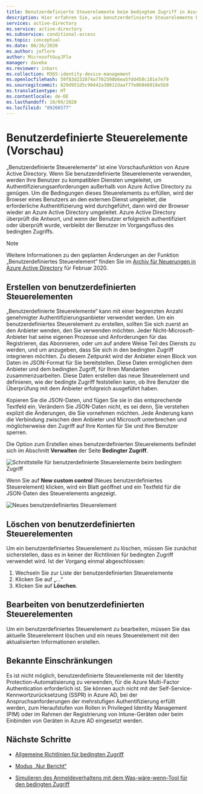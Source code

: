 ```yaml
---
title: Benutzerdefinierte Steuerelemente beim bedingtem Zugriff in Azure AD
description: Hier erfahren Sie, wie benutzerdefinierte Steuerelemente beim bedingten Zugriff in Azure Active Directory funktionieren.
services: active-directory
ms.service: active-directory
ms.subservice: conditional-access
ms.topic: conceptual
ms.date: 08/26/2020
ms.author: joflore
author: MicrosoftGuyJFlo
manager: daveba
ms.reviewer: inbarc
ms.collection: M365-identity-device-management
ms.openlocfilehash: 59f83d232874a7702598b6ea5fdd458c101e7e79
ms.sourcegitcommit: 829d951d5c90442a38012daaf77e86046018e5b9
ms.translationtype: HT
ms.contentlocale: de-DE
ms.lasthandoff: 10/09/2020
ms.locfileid: "89266577"
---
```

# <a name="custom-controls-preview"></a>Benutzerdefinierte Steuerelemente (Vorschau)

„Benutzerdefinierte Steuerelemente“ ist eine Vorschaufunktion von Azure Active Directory. Wenn Sie benutzerdefinierte Steuerelemente verwenden, werden Ihre Benutzer zu kompatiblen Diensten umgeleitet, um Authentifizierungsanforderungen außerhalb von Azure Active Directory zu genügen. Um die Bedingungen dieses Steuerelements zu erfüllen, wird der Browser eines Benutzers an den externen Dienst umgeleitet, die erforderliche Authentifizierung wird durchgeführt, dann wird der Browser wieder an Azure Active Directory umgeleitet. Azure Active Directory überprüft die Antwort, und wenn der Benutzer erfolgreich authentifiziert oder überprüft wurde, verbleibt der Benutzer im Vorgangsfluss des bedingten Zugriffs.

> [!NOTE]
> Weitere Informationen zu den geplanten Änderungen an der Funktion „Benutzerdefiniertes Steuerelement“ finden Sie im [Archiv für Neuerungen in Azure Active Directory](../fundamentals/whats-new-archive.md#upcoming-changes-to-custom-controls) für Februar 2020.

## <a name="creating-custom-controls"></a>Erstellen von benutzerdefinierten Steuerelementen

„Benutzerdefinierte Steuerelemente“ kann mit einer begrenzten Anzahl genehmigter Authentifizierungsanbieter verwendet werden. Um ein benutzerdefiniertes Steuerelement zu erstellen, sollten Sie sich zuerst an den Anbieter wenden, den Sie verwenden möchten. Jeder Nicht-Microsoft-Anbieter hat seine eigenen Prozesse und Anforderungen für das Registrieren, das Abonnieren, oder um auf andere Weise Teil des Diensts zu werden, und um anzugeben, dass Sie sich in den bedingten Zugriff integrieren möchten. Zu diesem Zeitpunkt wird der Anbieter einen Block von Daten im JSON-Format für Sie bereitstellen. Diese Daten ermöglichen dem Anbieter und dem bedingten Zugriff, für Ihren Mandanten zusammenzuarbeiten. Diese Daten erstellen das neue Steuerelement und definieren, wie der bedingte Zugriff feststellen kann, ob Ihre Benutzer die Überprüfung mit dem Anbieter erfolgreich ausgeführt haben.

Kopieren Sie die JSON-Daten, und fügen Sie sie in das entsprechende Textfeld ein. Verändern Sie JSON-Daten nicht, es sei denn, Sie verstehen explizit die Änderungen, die Sie vornehmen möchten. Jede Änderung kann die Verbindung zwischen dem Anbieter und Microsoft unterbrechen und möglicherweise den Zugriff auf Ihre Konten für Sie und Ihre Benutzer sperren.

Die Option zum Erstellen eines benutzerdefinierten Steuerelements befindet sich im Abschnitt **Verwalten** der Seite **Bedingter Zugriff**.

![Schnittstelle für benutzerdefinierte Steuerelemente beim bedingtem Zugriff](./media/controls/custom-controls-conditional-access.png)

Wenn Sie auf **New custom control** (Neues benutzerdefiniertes Steuerelement) klicken, wird ein Blatt geöffnet und ein Textfeld für die JSON-Daten des Steuerelements angezeigt.  

![Neues benutzerdefiniertes Steuerelement](./media/controls/new-custom-controls-conditional-access.png)

## <a name="deleting-custom-controls"></a>Löschen von benutzerdefinierten Steuerelementen

Um ein benutzerdefiniertes Steuerelement zu löschen, müssen Sie zunächst sicherstellen, dass es in keiner der Richtlinien für bedingten Zugriff verwendet wird. Ist der Vorgang einmal abgeschlossen:

1. Wechseln Sie zur Liste der benutzerdefinierten Steuerelemente
1. Klicken Sie auf „...“  
1. Klicken Sie auf **Löschen**.

## <a name="editing-custom-controls"></a>Bearbeiten von benutzerdefinierten Steuerelementen

Um ein benutzerdefiniertes Steuerelement zu bearbeiten, müssen Sie das aktuelle Steuerelement löschen und ein neues Steuerelement mit den aktualisierten Informationen erstellen.

## <a name="known-limitations"></a>Bekannte Einschränkungen

Es ist nicht möglich, benutzerdefinierte Steuerelemente mit der Identity Protection-Automatisierung zu verwenden, für die Azure Multi-Factor Authentication erforderlich ist. Sie können auch nicht mit der Self-Service-Kennwortzurücksetzung (SSPR) in Azure AD, bei der Anspruchsanforderungen der mehrstufigen Authentifizierung erfüllt werden, zum Heraufstufen von Rollen in Privileged Identity Management (PIM) oder im Rahmen der Registrierung von Intune-Geräten oder beim Einbinden von Geräten in Azure AD eingesetzt werden.

## <a name="next-steps"></a>Nächste Schritte

- [Allgemeine Richtlinien für bedingten Zugriff](concept-conditional-access-policy-common.md)

- [Modus „Nur Bericht“](concept-conditional-access-report-only.md)

- [Simulieren des Anmeldeverhaltens mit dem Was-wäre-wenn-Tool für den bedingten Zugriff](troubleshoot-conditional-access-what-if.md)
